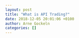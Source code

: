 ```yaml
---
layout: post
title: "What is API Trading?"
date: 2018-12-05 20:01:06 +0100
author: Arne Gockeln
categories: []
---
```


